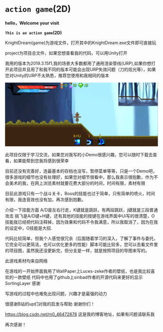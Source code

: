 # `action game`(2D)

**hello，Welcome your visit**<br>

**`This is an action game`(2D)**<br>

KnightDream(game)为游戏文件，打开其中的KnightDream.exe文件即可直接玩

project为项目总文件，如果您想查看我的代码，可以用Unity打开

我用的版本为2019.3.15f1,我的场景大多数都用了通用渲染管线(URP),如果你想打开此项目并且用了和我不同的版本可能会出现URP失效问题（刀的炫光等），如果您对Unity的URP不太熟悉，推荐您使用和我相同的版本

![Image text](https://github.com/xiaojinyaonuli/Unity2dGame/blob/master/Image/6DA_9Q%7D%25G7CAK2O4G7XXTJ9.png)

此项目仅限于学习交流，如果您对我写的小Demo很感兴趣，您可以随时下载去查看，如果能帮到您我将感到很荣幸


目前还没有完善好，连最基本的存档也没写，暂停菜单等等，只是一个Demo吧，很多游戏的细节也没有处理好，如果您对细节很看中，那么我表示很抱歉，作为不会美术的我，在网上浏览素材就要花费大部分的时间，时间有限，素材有限

目前此游戏只有一个战斗关卡，Boss的技能也过于简单，只有简单的喷火，时间有限，我连音效也没有加，再次感到抱歉。

介绍一下技能方面 A/D是左右行走，K键就是跳跃，有两段跳跃，j键就是三段普通攻击 挑飞是A/D键+H键，还有其他的技能的按键在游戏界面中Ui写的很清楚，O技能我已经把代码注释掉，因为效果和代码不令我满意，所以我取消了，因为在我的设定中，O技能是大招.

代码比较简单，但我个人感觉很冗余（后面随着学习的深入，了解了事件与委托，它完全可以更简洁，也可以优化更多的性能）脚本可能比较多，您可以去看文件里的项目图，虽然我还没更新完，但分支是一样，就是按照项目的导图来写的。

此游戏素材均来自网络

在游戏的一开始界面我用了WallPaper上Luces-zeke作者的壁纸，也是我比较喜欢的一款壁纸
代码中也用了github上sinbad作者的开源代码来更好的显示SortingLayer
感谢

写游戏的过程中也难免出现问题，兴趣才是最强的动力

很感谢B站的up们对我的启发与帮助
谢谢你们！

https://blog.csdn.net/m0_46472878 这是我的博客地址，如果有问题请联系我

再次感谢！








